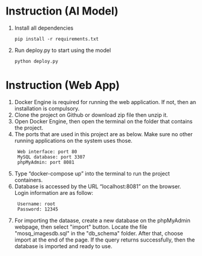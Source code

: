# Instruction (AI Model)
1. Install all dependencies
   ```
   pip install -r requirements.txt
   ```
2. Run deploy.py to start using the model
   ```
   python deploy.py
   ```

# Instruction (Web App)
1. Docker Engine is required for running the web application. If not, then an installation is compulsory.
2. Clone the project on Github or download zip file then unzip it.
3. Open Docker Engine, then open the terminal on the folder that contains the project.
4. The ports that are used in this project are as below. Make sure no other running applications on the system uses those.
   ```
	Web interface: port 80
	MySQL database: port 3307
	phpMyAdmin: port 8081
   ```
5. Type “docker-compose up” into the terminal to run the project containers.
6. Database is accessed by the URL “localhost:8081” on the browser. Login information are as follow:
   ```
	Username: root
	Password: 12345
   ```
7. For importing the dataase, create a new database on the phpMyAdmin webpage, then select "import" button. Locate the file "mosq\_imagesdb.sql" in the "db\_schema" folder. After that, choose import at the end of the page. If the query returns successfully, then the database is imported and ready to use.
